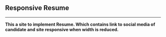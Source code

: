 ## Responsive Resume ##
----
**This a site to implement Resume. Which contains link to social media of candidate and site responsive when width is reduced.**
